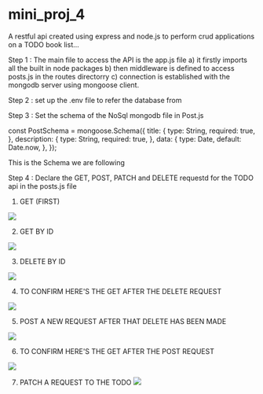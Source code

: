 # mini_proj_4
A restful api created using express and node.js to perform crud applications on a TODO book list... 

Step 1 : The main file to access the API is the app.js file
  a) it firstly imports all the built in node packages
  b) then middleware is defined to access posts.js in the routes directorry
  c) connection is established with the mongodb server using mongoose client.
  
  
    
Step 2 : set up the .env file to refer the database from



Step 3 : Set the schema  of the NoSql mongodb file in Post.js

const PostSchema = mongoose.Schema({
  title: {
    type: String,
    required: true,
  },
  description: {
    type: String,
    required: true,
  },
  data: {
    type: Date,
    default: Date.now,
  },
});

This is the Schema we are following


Step 4 : Declare the GET, POST, PATCH and DELETE requestd for the TODO api in the posts.js file





1) GET (FIRST)


![](/images/get1.png)

        
        
        
        
        

2) GET BY ID


![](/images/get_by_id.png)








3) DELETE BY ID


![](/images/delete_by_id.png)









4) TO CONFIRM HERE'S THE GET AFTER THE DELETE REQUEST


![](/images/get_after_delete.png)









5) POST A NEW REQUEST AFTER THAT DELETE HAS BEEN MADE


![](/images/post.png)










6) TO CONFIRM HERE'S THE GET AFTER THE POST REQUEST


![](/images/get_after_post.png)












7) PATCH A REQUEST TO THE TODO
![](/images/patch.png)





